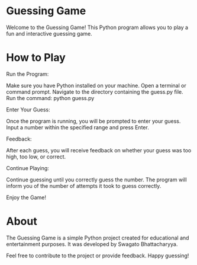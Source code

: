 

# Guessing Game

Welcome to the Guessing Game! This Python program allows you to play a fun and interactive guessing game.

# How to Play

Run the Program:

Make sure you have Python installed on your machine.
Open a terminal or command prompt.
Navigate to the directory containing the guess.py file.
Run the command: python guess.py


Enter Your Guess:

Once the program is running, you will be prompted to enter your guess.
Input a number within the specified range and press Enter.


Feedback:

After each guess, you will receive feedback on whether your guess was too high, too low, or correct.


Continue Playing:

Continue guessing until you correctly guess the number.
The program will inform you of the number of attempts it took to guess correctly.

Enjoy the Game!

 # About
The Guessing Game is a simple Python project created for educational and entertainment purposes. It was developed by Swagato Bhattacharyya.

Feel free to contribute to the project or provide feedback. Happy guessing!
